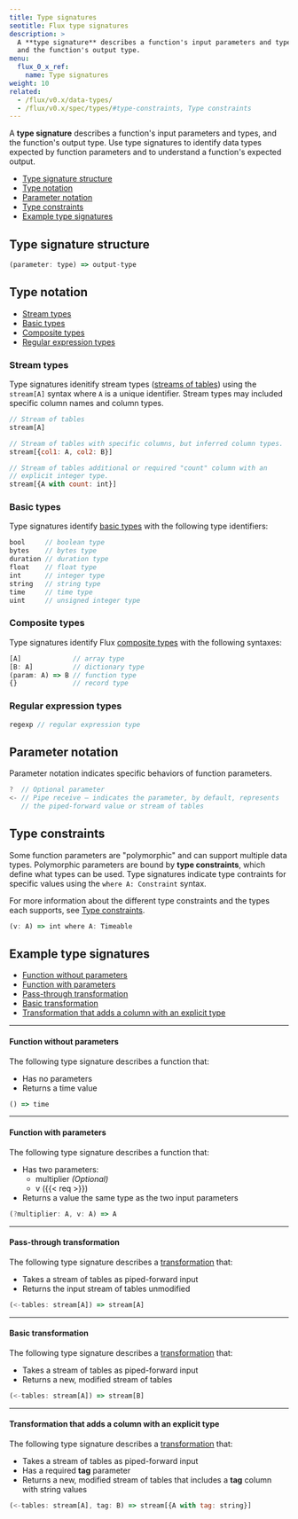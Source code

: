 ```yaml
---
title: Type signatures
seotitle: Flux type signatures
description: >
  A **type signature** describes a function's input parameters and types,
  and the function's output type.
menu:
  flux_0_x_ref:
    name: Type signatures
weight: 10
related:
  - /flux/v0.x/data-types/
  - /flux/v0.x/spec/types/#type-constraints, Type constraints
---
```


A **type signature** describes a function's input parameters and types,
and the function's output type.
Use type signatures to identify data types expected by function parameters and
to understand a function's expected output.

- [Type signature structure](#type-signature-structure)
- [Type notation](#type-notation)
- [Parameter notation](#parameter-notation)
- [Type constraints](#type-constraints)
- [Example type signatures](#example-type-signatures)

## Type signature structure

```js
(parameter: type) => output-type
```

## Type notation

- [Stream types](#stream-types)
- [Basic types](#basic-types)
- [Composite types](#composite-types)
- [Regular expression types](#regular-expression-types)

### Stream types

Type signatures idenitify stream types ([streams of tables](/flux/v0.x/get-started/data-model/#stream-of-tables))
using the `stream[A]` syntax where `A` is a unique identifier.
Stream types may included specific column names and column types.

```js
// Stream of tables
stream[A]

// Stream of tables with specific columns, but inferred column types.
stream[{col1: A, col2: B}]

// Stream of tables additional or required "count" column with an
// explicit integer type.
stream[{A with count: int}]
```

### Basic types

Type signatures identify [basic types](/flux/v0.x/data-types/basic/) with the
following type identifiers:

```js
bool     // boolean type
bytes    // bytes type
duration // duration type
float    // float type
int      // integer type
string   // string type
time     // time type
uint     // unsigned integer type
```

### Composite types

Type signatures identify Flux [composite types](/flux/v0.x/data-types/composite/)
with the following syntaxes:

```js
[A]             // array type
[B: A]          // dictionary type
(param: A) => B // function type
{}              // record type
```

### Regular expression types
```js
regexp // regular expression type
```

## Parameter notation

Parameter notation indicates specific behaviors of function parameters.

```js
?  // Optional parameter
<- // Pipe receive – indicates the parameter, by default, represents
   // the piped-forward value or stream of tables
```

## Type constraints

Some function parameters are "polymorphic" and can support multiple data types.
Polymorphic parameters are bound by **type constraints**, which define what
types can be used.
Type signatures indicate type contraints for specific values using the
`where A: Constraint` syntax.

For more information about the different type constraints and the types each
supports, see [Type constraints](/flux/v0.x/spec/types/#type-constraints).

```js
(v: A) => int where A: Timeable
```

## Example type signatures

- [Function without parameters](#function-without-parameters)
- [Function with parameters](#function-with-parameters)
- [Pass-through transformation](#pass-through-transformation)
- [Basic transformation](#basic-transformation)
- [Transformation that adds a column with an explicit type](#transformation-that-adds-a-column-with-an-explicit-type)

---

#### Function without parameters
The following type signature describes a function that:

- Has no parameters
- Returns a time value

```js
() => time
```

---

#### Function with parameters
The following type signature describes a function that:

- Has two parameters:
  - multiplier _(Optional)_
  - v ({{< req >}})
- Returns a value the same type as the two input parameters

```js
(?multiplier: A, v: A) => A
```

---

#### Pass-through transformation
The following type signature describes a
[transformation](/flux/v0.x/function-types/#transformations) that:

- Takes a stream of tables as piped-forward input
- Returns the input stream of tables unmodified

```js
(<-tables: stream[A]) => stream[A]
```

---

#### Basic transformation
The following type signature describes a
[transformation](/flux/v0.x/function-types/#transformations) that:

- Takes a stream of tables as piped-forward input
- Returns a new, modified stream of tables

```js
(<-tables: stream[A]) => stream[B]
```

---

#### Transformation that adds a column with an explicit type
The following type signature describes a
[transformation](/flux/v0.x/function-types/#transformations) that:

- Takes a stream of tables as piped-forward input
- Has a required **tag** parameter
- Returns a new, modified stream of tables that includes a **tag** column with
  string values

```js
(<-tables: stream[A], tag: B) => stream[{A with tag: string}]
```
